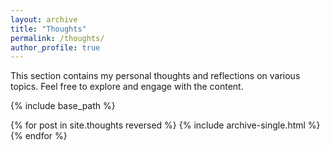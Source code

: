 ```yaml
---
layout: archive
title: "Thoughts"
permalink: /thoughts/
author_profile: true
---
```


This section contains my personal thoughts and reflections on various topics. Feel free to explore and engage with the content.

{% include base_path %}

{% for post in site.thoughts reversed %}
  {% include archive-single.html %}
{% endfor %}
